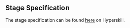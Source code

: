 ## Stage Specification

The stage specification can be found [here](https://hyperskill.org/projects/64/stages/345/implement) on Hyperskill.